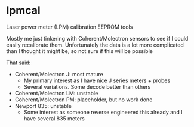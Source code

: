 # lpmcal
Laser power meter (LPM) calibration EEPROM tools

Mostly me just tinkering with Coherent/Molectron sensors to see if I could easily recalibrate them.
Unfortunately the data is a lot more complicated than I thought it might be, so not sure if this will be possible

That said:
* Coherent/Molectron J: most mature
    * My primary interest as I have nice J series meters + probes
    * Several variations. Some decode better than others
* Coherent/Molectron LM: unstable
* Coherent/Molectron PM: placeholder, but no work done
* Newport 835: unstable
    * Some interest as someone reverse engineered this already and I have several 835 meters
